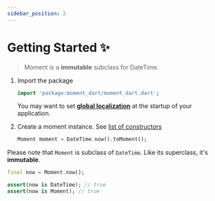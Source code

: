 ```yaml
---
sidebar_position: 2
---
```


# Getting Started ✨

> Moment is a **immutable** subclass for DateTime.

1. Import the package

    ```dart
    import 'package:moment_dart/moment_dart.dart';
    ```

    You may want to set [**global localization**](./global-localization.md) at the startup of your application.

2. Create a moment instance. See [list of constructors](https://pub.dev/documentation/moment_dart/latest/moment_dart/Moment-class.html#constructors)

    ```dart
    Moment moment = DateTime.now().toMoment();
    ```

Please note that `Moment` is subclass of `DateTime`. Like its superclass, it's **immutable**.

```dart
final now = Moment.now();

assert(now is DateTime); // true
assert(now is Moment); // true
```